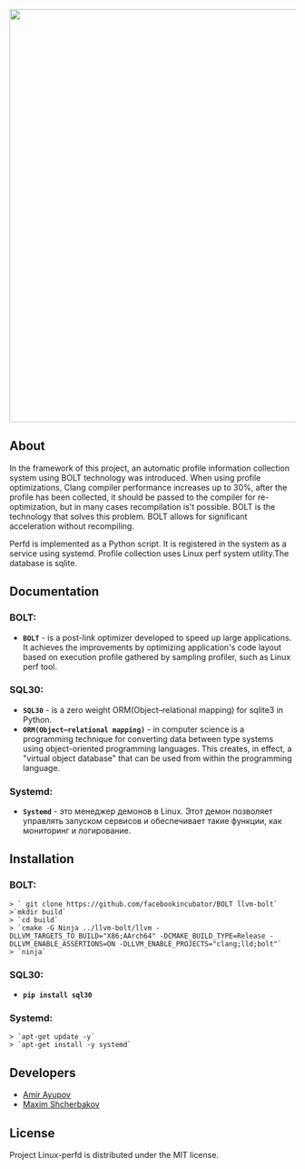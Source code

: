 <p align="center">
      <img src="Project Logo Url" width="726">
</p>

## About
In the framework of this project, an automatic profile information collection system using BOLT technology was introduced. When using profile optimizations, Clang compiler performance increases up to 30%, after the profile has been collected, it should be passed to the compiler for re-optimization, but in many cases recompilation is't possible. 
BOLT is the technology that solves this problem. BOLT allows for significant acceleration without recompiling.

Perfd is implemented as a Python script. It is registered in the system as a service using systemd. Profile collection uses Linux perf system utility.The database is sqlite.

## Documentation

### BOLT:
-  **`BOLT`** - is a post-link optimizer developed to speed up large applications. It achieves the improvements by optimizing application's code layout based on execution profile gathered by sampling profiler, such as Linux perf tool.

### SQL30:
-  **`SQL30`** - is a zero weight ORM(Object–relational mapping) for sqlite3 in Python.
-  **`ORM(Object–relational mapping)`** - in computer science is a programming technique for converting data between type systems using object-oriented programming languages. This creates, in effect, a "virtual object database" that can be used from within the programming language. 
### Systemd:
-  **`Systemd`** - это менеджер демонов в Linux. Этот демон позволяет управлять запуском сервисов и обеспечивает такие функции, как мониторинг и логирование.

## Installation
### BOLT:
    > ` git clone https://github.com/facebookincubator/BOLT llvm-bolt`
    >`mkdir build`
    > `cd build`
    > `cmake -G Ninja ../llvm-bolt/llvm -DLLVM_TARGETS_TO_BUILD="X86;AArch64" -DCMAKE_BUILD_TYPE=Release -DLLVM_ENABLE_ASSERTIONS=ON -DLLVM_ENABLE_PROJECTS="clang;lld;bolt"`
    > `ninja`

### SQL30:
-  **`pip install sql30`**

### Systemd:
    > `apt-get update -y`
    > `apt-get install -y systemd`


## Developers

- [Amir Ayupov](https://github.com/aaupov)
- [Maxim Shcherbakov](https://github.com/M4RFF)

## License
Project Linux-perfd is distributed under the MIT license.
